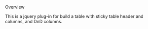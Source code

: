 Overview

This is a jquery plug-in for build a table with sticky table header and columns, and DnD columns.
